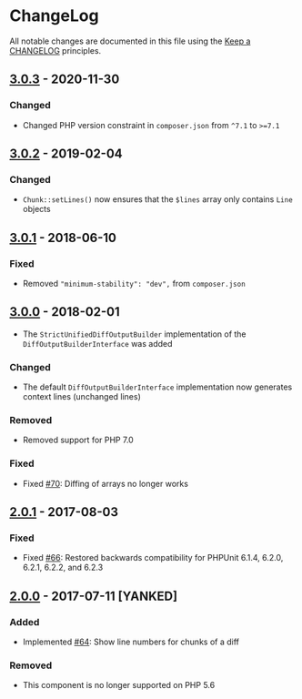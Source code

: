 # ChangeLog

All notable changes are documented in this file using the [Keep a CHANGELOG](http://keepachangelog.com/) principles.

## [3.0.3] - 2020-11-30

### Changed

* Changed PHP version constraint in `composer.json` from `^7.1` to `>=7.1`

## [3.0.2] - 2019-02-04

### Changed

* `Chunk::setLines()` now ensures that the `$lines` array only contains `Line` objects

## [3.0.1] - 2018-06-10

### Fixed

* Removed `"minimum-stability": "dev",` from `composer.json`

## [3.0.0] - 2018-02-01

* The `StrictUnifiedDiffOutputBuilder` implementation of the `DiffOutputBuilderInterface` was added

### Changed

* The default `DiffOutputBuilderInterface` implementation now generates context lines (unchanged lines)

### Removed

* Removed support for PHP 7.0

### Fixed

* Fixed [#70](https://github.com/sebastianbergmann/diff/issues/70): Diffing of arrays no longer works

## [2.0.1] - 2017-08-03

### Fixed

* Fixed [#66](https://github.com/sebastianbergmann/diff/pull/66): Restored backwards compatibility for PHPUnit 6.1.4,
  6.2.0, 6.2.1, 6.2.2, and 6.2.3

## [2.0.0] - 2017-07-11 [YANKED]

### Added

* Implemented [#64](https://github.com/sebastianbergmann/diff/pull/64): Show line numbers for chunks of a diff

### Removed

* This component is no longer supported on PHP 5.6

[3.0.3]: https://github.com/sebastianbergmann/diff/compare/3.0.2...3.0.3

[3.0.2]: https://github.com/sebastianbergmann/diff/compare/3.0.1...3.0.2

[3.0.1]: https://github.com/sebastianbergmann/diff/compare/3.0.0...3.0.1

[3.0.0]: https://github.com/sebastianbergmann/diff/compare/2.0...3.0.0

[2.0.1]: https://github.com/sebastianbergmann/diff/compare/c341c98ce083db77f896a0aa64f5ee7652915970...2.0.1

[2.0.0]: https://github.com/sebastianbergmann/diff/compare/1.4...c341c98ce083db77f896a0aa64f5ee7652915970
